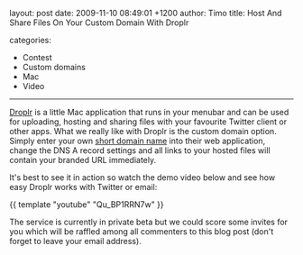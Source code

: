 layout: post
date: 2009-11-10 08:49:01 +1200
author: Timo
title: Host And Share Files On Your Custom Domain With Droplr

categories:
  - Contest
  - Custom domains
  - Mac
  - Video

----

[Droplr](http://droplr.com "Droplr") is a little Mac application that runs in your menubar and can be used for uploading, hosting and sharing files with your favourite Twitter client or other apps. What we really like with Droplr is the custom domain option. Simply enter your own [short domain name](https://iwantmyname.com/short-domain-search "Short Domain Search") into their web application, change the DNS A record settings and all links to your hosted files will contain your branded URL immediately.

It's best to see it in action so watch the demo video below and see how easy Droplr works with Twitter or email:

{{ template "youtube" "Qu_BP1RRN7w" }}

The service is currently in private beta but we could score some invites for you which will be raffled among all commenters to this blog post (don't forget to leave your email address).
